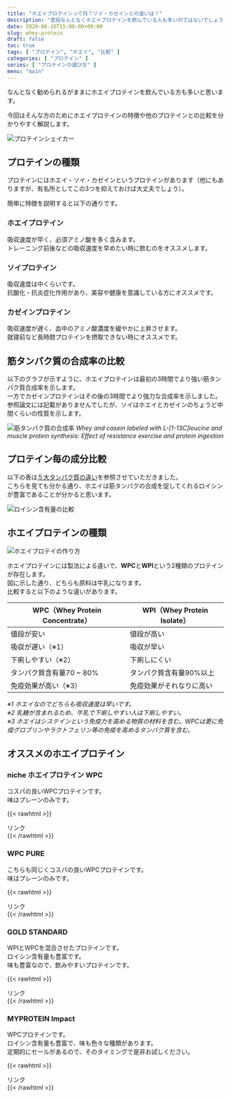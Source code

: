 ```yaml
---
title: "ホエイプロテインって何？ソイ・カゼインとの違いは？"
description: "普段なんとなくホエイプロテインを飲んでいる人も多いのではないでしょうか？そんなホエイプロテインについて他のプロテインとは何が違うのか解説します。"
date: 2020-06-16T15:00:00+09:00
slug: whey-protein
draft: false
toc: true
tags: [ "プロテイン", "ホエイ", "比較" ]
categories: [ "プロテイン" ]
series: [ "プロテインの選び方" ]
menu: "main"
---
```


なんとなく勧められるがままにホエイプロテインを飲んでいる方も多いと思います。  

今回はそんな方のためにホエイプロテインの特徴や他のプロテインとの比較を分かりやすく解説します。  

![プロテインシェイカー](/img/sports_protein_shaker.png)

## プロテインの種類
プロテインにはホエイ・ソイ・カゼインというプロテインがあります（他にもありますが、有名所としてこの3つを抑えておけば大丈夫でしょう）。  

簡単に特徴を説明すると以下の通りです。  

### ホエイプロテイン
吸収速度が早く、必須アミノ酸を多く含みます。  
トレーニング前後などの吸収速度を早めたい時に飲むのをオススメします。  

### ソイプロテイン
吸収速度は中くらいです。  
抗酸化・抗炎症化作用があり、美容や健康を意識している方にオススメです。  

### カゼインプロテイン
吸収速度が遅く、血中のアミノ酸濃度を緩やかに上昇させます。  
就寝前など長時間プロテインを摂取できない時にオススメです。  

## 筋タンパク質の合成率の比較

以下のグラフが示すように、ホエイプロテインは最初の3時間でより強い筋タンパク質合成率を示します。  
一方でカゼインプロテインはその後の3時間でより強力な合成率を示しました。  
参照論文には記載がありませんでしたが、ソイはホエイとカゼインのちょうど中間くらいの性質を示します。  

![筋タンパク質の合成率](/img/muscle_protein_synthesis.jpg)
*Whey and casein labeled with L-[1-13C]leucine and muscle protein synthesis: Effect of resistance exercise and protein ingestion*

## プロテイン毎の成分比較

以下の表は[５大タンパク質の違い](https://www.morinaga.co.jp/protein/columns/detail/?id=15&category=health)を参照させていただきました。  
こちらを見ても分かる通り、ホエイは筋タンパクの合成を促してくれるロイシンが豊富であることが分かると思います。  

![ロイシン含有量の比較](/img/protein_leucine_comparison.jpg)

## ホエイプロテインの種類

![ホエイプロテイの作り方](/img/how_to_make_whey_protein.png)

ホエイプロテインには製法による違いで、**WPC**と**WPI**という2種類のプロテインが存在します。  
図に示した通り、どちらも原料は牛乳になります。  
比較すると以下のような違いがあります。  


WPC（Whey Protein Concentrate） | WPI（Whey Protein Isolate）
--------------------------------|----------------------------
値段が安い                      | 値段が高い
吸収が遅い（※1）                | 吸収が早い
下痢しやすい（※2）              | 下痢しにくい
タンパク質含有量70 ~ 80%        | タンパク質含有量90%以上
免疫効果が高い（※3）            | 免疫効果がそれなりに高い


*※1 ホエイなのでどちらも吸収速度は早いです。*  
*※2 乳糖が含まれるため、牛乳で下痢しやすい人は下痢しやすい。*  
*※3 ホエイはシステインという免疫力を高める物質の材料を含む。WPCは更に免疫グロブリンやラクトフェリン等の免疫を高めるタンパク質を含む。*  

## オススメのホエイプロテイン

### niche ホエイプロテイン WPC

コスパの良いWPCプロテインです。  
味はプレーンのみです。  

{{< rawhtml >}}
<!-- START MoshimoAffiliateEasyLink -->
<script type="text/javascript">
(function(b,c,f,g,a,d,e){b.MoshimoAffiliateObject=a;
b[a]=b[a]||function(){arguments.currentScript=c.currentScript
||c.scripts[c.scripts.length-2];(b[a].q=b[a].q||[]).push(arguments)};
c.getElementById(a)||(d=c.createElement(f),d.src=g,
d.id=a,e=c.getElementsByTagName("body")[0],e.appendChild(d))})
(window,document,"script","//dn.msmstatic.com/site/cardlink/bundle.js","msmaflink");
msmaflink({"n":"ホエイプロテイン WPC プレーン 1kg 人工甘味料 無添加 プロテイン コンセントレート の ホエイプロテイン100 ！ 女性 にもおすすめ nichie ニチエー","b":"","t":"","d":"https:\/\/thumbnail.image.rakuten.co.jp","c_p":"\/@0_mall\/collagenkirei\/cabinet","p":["\/cart\/wpc-02.jpg","\/nakami\/wpc-01_1.jpg","\/item_page\/wpc_2.jpg"],"u":{"u":"https:\/\/item.rakuten.co.jp\/collagenkirei\/wpc-02\/","t":"rakuten","r_v":""},"aid":{"rakuten":"2035711","yahoo":"2036424"},"eid":"oas2l","s":"s"});
</script>
<div id="msmaflink-oas2l">リンク</div>
<!-- MoshimoAffiliateEasyLink END -->
{{< /rawhtml >}}

### WPC PURE

こちらも同じくコスパの良いWPCプロテインです。  
味はプレーンのみです。  

{{< rawhtml >}}
<!-- START MoshimoAffiliateEasyLink -->
<script type="text/javascript">
(function(b,c,f,g,a,d,e){b.MoshimoAffiliateObject=a;
b[a]=b[a]||function(){arguments.currentScript=c.currentScript
||c.scripts[c.scripts.length-2];(b[a].q=b[a].q||[]).push(arguments)};
c.getElementById(a)||(d=c.createElement(f),d.src=g,
d.id=a,e=c.getElementsByTagName("body")[0],e.appendChild(d))})
(window,document,"script","//dn.msmstatic.com/site/cardlink/bundle.js","msmaflink");
msmaflink({"n":"リミテスト ホエイプロテイン コーヒー 1kg WPC PURE 人工甘味料 香料 無添加 国産 国内自社工場製造","b":"","t":"","d":"https:\/\/thumbnail.image.rakuten.co.jp","c_p":"\/@0_mall\/limitest\/cabinet","p":["\/imgrc0075849423.jpg","\/item_wpc_moet.jpg","\/07161726\/imgrc0079499125.jpg"],"u":{"u":"https:\/\/item.rakuten.co.jp\/limitest\/70003300\/","t":"rakuten","r_v":""},"aid":{"rakuten":"2035711","yahoo":"2036424"},"eid":"OqY6M","s":"s"});
</script>
<div id="msmaflink-OqY6M">リンク</div>
<!-- MoshimoAffiliateEasyLink END -->
{{< /rawhtml >}}

### GOLD STANDARD

WPIとWPCを混合させたプロテインです。  
ロイシン含有量も豊富です。  
味も豊富なので、飲みやすいプロテインです。  

{{< rawhtml >}}
<!-- START MoshimoAffiliateEasyLink -->
<script type="text/javascript">
(function(b,c,f,g,a,d,e){b.MoshimoAffiliateObject=a;
b[a]=b[a]||function(){arguments.currentScript=c.currentScript
||c.scripts[c.scripts.length-2];(b[a].q=b[a].q||[]).push(arguments)};
c.getElementById(a)||(d=c.createElement(f),d.src=g,
d.id=a,e=c.getElementsByTagName("body")[0],e.appendChild(d))})
(window,document,"script","//dn.msmstatic.com/site/cardlink/bundle.js","msmaflink");
msmaflink({"n":"【送料無料】[目玉]【正規代理店】ゴールドスタンダード 100％ ホエイ プロテイン ダブルリッチチョコレート 2.27kgビターな大人のチョコレート味！ プロテイン 女性 Optimum Nutrition オプティマム [Informed choice]","b":"","t":"","d":"https:\/\/thumbnail.image.rakuten.co.jp","c_p":"\/@0_mall\/proteinusa\/cabinet\/item\/o_01","p":["\/op-05126.jpg","\/sub\/op-05126_1.jpg","\/sub\/op-05126_5.jpg"],"u":{"u":"https:\/\/item.rakuten.co.jp\/proteinusa\/op-02866\/","t":"rakuten","r_v":""},"aid":{"rakuten":"2035711","yahoo":"2036424"},"eid":"YU9b4","s":"s"});
</script>
<div id="msmaflink-YU9b4">リンク</div>
<!-- MoshimoAffiliateEasyLink END -->
{{< /rawhtml >}}

### MYPROTEIN Impact

WPCプロテインです。  
ロイシン含有量も豊富で、味も色々な種類があります。  
定期的にセールがあるので、そのタイミングで是非お試しください。  

{{< rawhtml >}}
<!-- START MoshimoAffiliateEasyLink -->
<script type="text/javascript">
(function(b,c,f,g,a,d,e){b.MoshimoAffiliateObject=a;
b[a]=b[a]||function(){arguments.currentScript=c.currentScript
||c.scripts[c.scripts.length-2];(b[a].q=b[a].q||[]).push(arguments)};
c.getElementById(a)||(d=c.createElement(f),d.src=g,
d.id=a,e=c.getElementsByTagName("body")[0],e.appendChild(d))})
(window,document,"script","//dn.msmstatic.com/site/cardlink/bundle.js","msmaflink");
msmaflink({"n":"マイプロテイン 公式 【MyProtein】　Impact　ホエイプロテイン　（チョコレートシリーズ） 1kg　約40食分【楽天海外直送】","b":"","t":"","d":"https:\/\/thumbnail.image.rakuten.co.jp","c_p":"\/@0_mall\/myprotein\/cabinet","p":["\/it\/10530943_1kg_choc_tp.jpg","\/s\/b2_rank2.jpg","\/io\/iwp_chocolate_1_25kg.jpg"],"u":{"u":"https:\/\/item.rakuten.co.jp\/myprotein\/10530943_1000_chocolate\/","t":"rakuten","r_v":""},"aid":{"rakuten":"2035711","yahoo":"2036424"},"eid":"6KGat","s":"s"});
</script>
<div id="msmaflink-6KGat">リンク</div>
<!-- MoshimoAffiliateEasyLink END -->
{{< /rawhtml >}}

